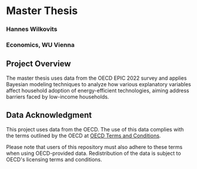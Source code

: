 # Master Thesis

### Hannes Wilkovits
### Economics, WU Vienna

## Project Overview
The master thesis uses data from the OECD EPIC 2022 survey and applies Bayesian modeling techniques to analyze how various explanatory variables affect household adoption of energy-efficient technologies, aiming address barriers faced by low-income households.

## Data Acknowledgment
This project uses data from the OECD. The use of this data complies with the terms outlined by the OECD at [OECD Terms and Conditions](https://www.oecd.org/en/about/terms-conditions.html).

Please note that users of this repository must also adhere to these terms when using OECD-provided data. Redistribution of the data is subject to OECD's licensing terms and conditions.


